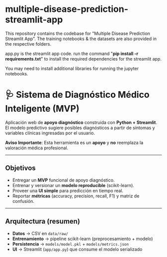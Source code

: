 # multiple-disease-prediction-streamlit-app
This repository contains the codebase for "Multiple Disease Prediction Streamlit App". The training notebooks &amp; the datasets are also provided in the respective folders. 

app.py is the streamlit app code.
run the command "**pip install -r requirements.txt**" to install the required dependencies for the streamlit app.

You may need to install additional libraries for running the jupyter notebooks.

# 🩺 Sistema de Diagnóstico Médico Inteligente (MVP)

Aplicación web de **apoyo diagnóstico** construida con **Python + Streamlit**. El modelo predictivo sugiere posibles diagnósticos a partir de síntomas y variables clínicas ingresadas por el usuario.

 **Aviso Importante**: Esta herramienta es un **apoyo** y **no** reemplaza la valoración médica profesional.

---

## Objetivos

- Entregar un **MVP** funcional de apoyo diagnóstico.
- Entrenar y versionar un **modelo reproducible** (scikit-learn).
- Proveer una **UI simple** para predicción en tiempo real.
- Reportar **métricas** (accuracy, precision, recall, F1) y matriz de confusión.

---

## Arquitectura (resumen)

- **Datos** → CSV en `data/raw/`
- **Entrenamiento** → pipeline scikit-learn (preprocesamiento + modelo)
- **Persistencia** → `models/model.pkl` + `models/metrics.json`
- **UI** → Streamlit (`app/app.py`) que consume el modelo serializado